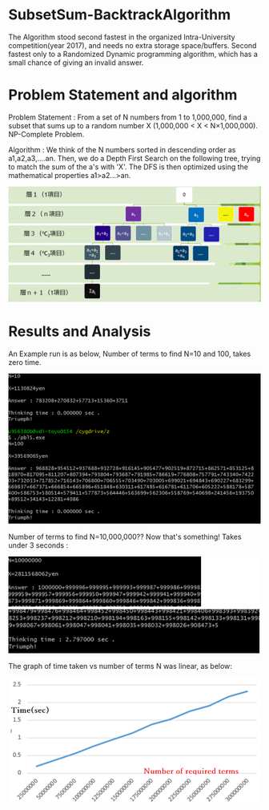 # SubsetSum-BacktrackAlgorithm
The Algorithm stood second fastest in the organized Intra-University competition(year 2017), and needs no extra storage space/buffers. Second fastest only to a Randomized Dynamic programming algorithm, which has a small chance of giving an invalid answer.

# Problem Statement and algorithm
Problem Statement : From a set of N numbers from 1 to 1,000,000, find a subset that sums up to a random number X (1,000,000 < X < N×1,000,000). NP-Complete Problem.
 
Algorithm : We think of the N numbers sorted in descending order as a1,a2,a3,....an. Then, we do a Depth First Search on the following tree, trying to match the sum of the a's with 'X'. The DFS is then optimized using the mathematical properties a1>a2...>an.

![alt text](https://raw.githubusercontent.com/parthnan/SubsetSum-BacktrackAlgorithm/master/general.png)

# Results and Analysis
An Example run is as below, Number of terms to find N=10 and 100, takes zero time.

![alt text](https://raw.githubusercontent.com/parthnan/SubsetSum-BacktrackAlgorithm/master/test.png)

Number of terms to find N=10,000,000?? Now that's something! Takes under 3 seconds :

![alt text](https://raw.githubusercontent.com/parthnan/SubsetSum-BacktrackAlgorithm/master/tenmillion.png)

The graph of time taken vs number of terms N was linear, as below:

![alt text](https://raw.githubusercontent.com/parthnan/SubsetSum-BacktrackAlgorithm/master/timelinear.png)


